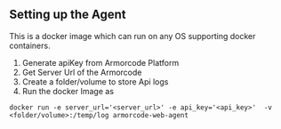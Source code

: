 ## Setting up the Agent
This is a docker image which can run on any OS supporting docker containers.

1. Generate apiKey from Armorcode Platform
3. Get Server Url of the Armorcode
4. Create a folder/volume to store Api logs 
5. Run the docker Image as 
```commandline
docker run -e server_url='<server_url>' -e api_key='<api_key>'  -v <folder/volume>:/temp/log armorcode-web-agent
```